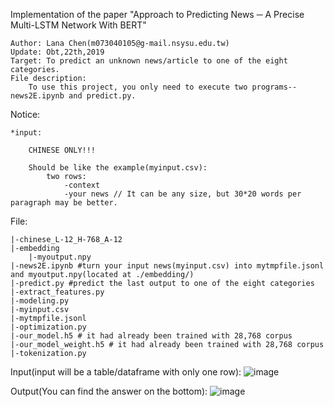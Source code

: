 Implementation of the paper "Approach to Predicting News ─ A Precise Multi-LSTM Network With BERT"
	
	Author: Lana Chen(m073040105@g-mail.nsysu.edu.tw)
	Update: Obt,22th,2019
	Target: To predict an unknown news/article to one of the eight categories.
	File description:
		To use this project, you only need to execute two programs--news2E.ipynb and predict.py.
		
Notice:
	
	*input:
		
		CHINESE ONLY!!!
		
		Should be like the example(myinput.csv):
			two rows: 
				-context
				-your news // It can be any size, but 30*20 words per paragraph may be better.

File:

	|-chinese_L-12_H-768_A-12
	|-embedding
		|-myoutput.npy
	|-news2E.ipynb #turn your input news(myinput.csv) into mytmpfile.jsonl and myoutput.npy(located at ./embedding/)
	|-predict.py #predict the last output to one of the eight categories 
	|-extract_features.py
	|-modeling.py
	|-myinput.csv
	|-mytmpfile.jsonl
	|-optimization.py
	|-our_model.h5 # it had already been trained with 28,768 corpus
	|-our_model_weight.h5 # it had already been trained with 28,768 corpus
	|-tokenization.py

Input(input will be a table/dataframe with only one row):
	![image](https://github.com/LanaChen0/Predict_News/blob/master/input.PNG)
	
Output(You can find the answer on the bottom):
	![image](https://github.com/LanaChen0/Predict_News/blob/master/output.PNG)
